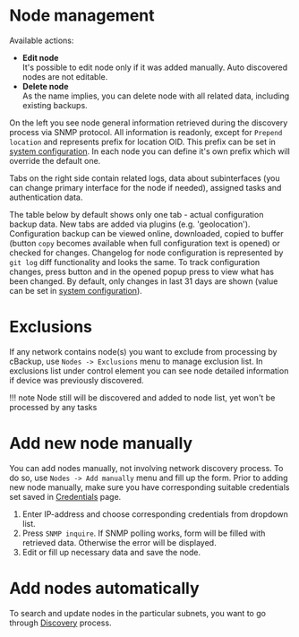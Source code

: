 # Node management

Available actions: 

* **Edit node**<br>It's possible to edit node only if it was added manually. Auto discovered nodes are not editable.
* **Delete node**<br>As the name implies, you can delete node with all related data, including existing backups.

On the left you see node general information retrieved during the discovery process via SNMP protocol. All information is readonly, except for `Prepend location` and represents prefix for location OID. This prefix can be set in [system configuration](system-configuration). In each node you can define it's own prefix which will override the default one. 

Tabs on the right side contain related logs, data about subinterfaces (you can change primary interface for the node if needed), assigned tasks and authentication data.

The table below by default shows only one tab - actual configuration backup data. New tabs are added via plugins (e.g. 'geolocation'). Configuration backup can be viewed online, downloaded, copied to buffer (button `copy` becomes available when full configuration text is opened) or checked for changes. Changelog for node configuration is represented by `git log` diff functionality and looks the same. To track configuration changes, press <i class="fa fa-undo"></i> button and in the opened popup press <i class="fa fa-eye"></i> to view what has been changed. By default, only changes in last 31 days are shown (value can be set in [system configuration](system-configuration)).

# Exclusions

If any network contains node(s) you want to exclude from processing by cBackup, use `Nodes -> Exclusions` menu to manage exclusion list. In exclusions list under <i class="fa fa-caret-square-o-down" style=""></i> control element you can see node detailed information if device was previously discovered.

!!! note
    Node still will be discovered and added to node list, yet won't be processed by any tasks  

# Add new node manually

You can add nodes manually, not involving network discovery process. To do so, use `Nodes -> Add manually` menu and fill up the form. Prior to adding new node manually, make sure you have corresponding suitable credentials set saved in [Credentials](authentication/#credentials) page.

1. Enter IP-address and choose corresponding credentials from dropdown list.
2. Press `SNMP inquire`. If SNMP polling works, form will be filled with retrieved data. Otherwise the error will be displayed.
3. Edit or fill up necessary data and save the node.

# Add nodes automatically

To search and update nodes in the particular subnets, you want to go through [Discovery](discovery) process.
